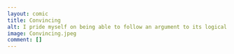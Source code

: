 ```yaml
---
layout: comic
title: Convincing
alt: I pride myself on being able to follow an argument to its logical conclusion, rather than just trying to convince myself of the answer I want to hear.
image: Convincing.jpeg
comment: []
---
```

